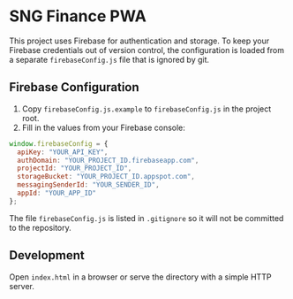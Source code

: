 # SNG Finance PWA

This project uses Firebase for authentication and storage. To keep your Firebase credentials out of version control, the configuration is loaded from a separate `firebaseConfig.js` file that is ignored by git.

## Firebase Configuration

1. Copy `firebaseConfig.js.example` to `firebaseConfig.js` in the project root.
2. Fill in the values from your Firebase console:

```js
window.firebaseConfig = {
  apiKey: "YOUR_API_KEY",
  authDomain: "YOUR_PROJECT_ID.firebaseapp.com",
  projectId: "YOUR_PROJECT_ID",
  storageBucket: "YOUR_PROJECT_ID.appspot.com",
  messagingSenderId: "YOUR_SENDER_ID",
  appId: "YOUR_APP_ID"
};
```

The file `firebaseConfig.js` is listed in `.gitignore` so it will not be committed to the repository.

## Development

Open `index.html` in a browser or serve the directory with a simple HTTP server.
